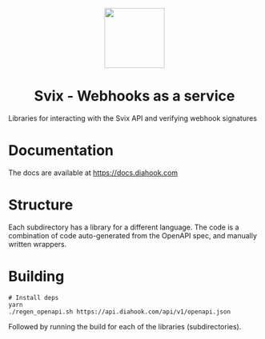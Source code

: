 <p align="center">
  <img width="120" src="https://avatars.githubusercontent.com/u/80175132?s=200&v=4" />
  <h1 align="center">Svix - Webhooks as a service</h1>
</p>

Libraries for interacting with the Svix API and verifying webhook signatures

# Documentation

The docs are available at https://docs.diahook.com

# Structure

Each subdirectory has a library for a different language.
The code is a combination of code auto-generated from the OpenAPI spec, and manually written wrappers.

# Building

```
# Install deps
yarn
./regen_openapi.sh https://api.diahook.com/api/v1/openapi.json
```

Followed by running the build for each of the libraries (subdirectories).
